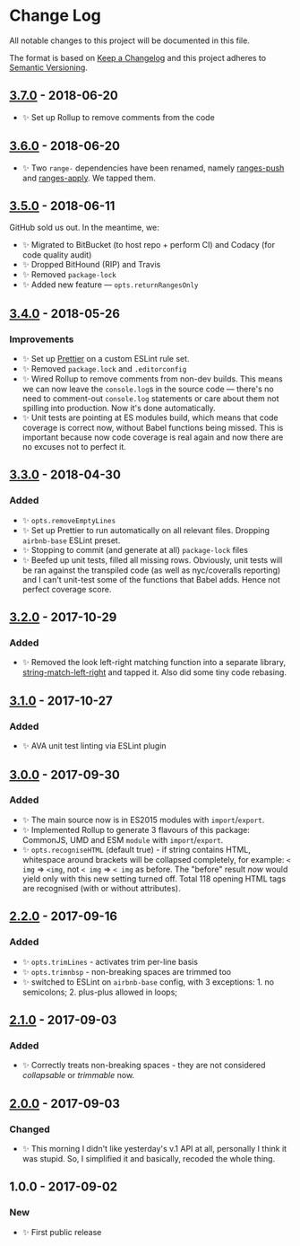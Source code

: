 # Change Log

All notable changes to this project will be documented in this file.

The format is based on [Keep a Changelog](http://keepachangelog.com/)
and this project adheres to [Semantic Versioning](http://semver.org/).

## [3.7.0] - 2018-06-20

- ✨ Set up Rollup to remove comments from the code

## [3.6.0] - 2018-06-20

- ✨ Two `range-` dependencies have been renamed, namely [ranges-push](https://www.npmjs.com/package/ranges-push) and [ranges-apply](https://www.npmjs.com/package/ranges-apply). We tapped them.

## [3.5.0] - 2018-06-11

GitHub sold us out. In the meantime, we:

- ✨ Migrated to BitBucket (to host repo + perform CI) and Codacy (for code quality audit)
- ✨ Dropped BitHound (RIP) and Travis
- ✨ Removed `package-lock`
- ✨ Added new feature — `opts.returnRangesOnly`

## [3.4.0] - 2018-05-26

### Improvements

- ✨ Set up [Prettier](https://prettier.io) on a custom ESLint rule set.
- ✨ Removed `package.lock` and `.editorconfig`
- ✨ Wired Rollup to remove comments from non-dev builds. This means we can now leave the `console.log`s in the source code — there's no need to comment-out `console.log` statements or care about them not spilling into production. Now it's done automatically.
- ✨ Unit tests are pointing at ES modules build, which means that code coverage is correct now, without Babel functions being missed. This is important because now code coverage is real again and now there are no excuses not to perfect it.

## [3.3.0] - 2018-04-30

### Added

- ✨ `opts.removeEmptyLines`
- ✨ Set up Prettier to run automatically on all relevant files. Dropping `airbnb-base` ESLint preset.
- ✨ Stopping to commit (and generate at all) `package-lock` files
- ✨ Beefed up unit tests, filled all missing rows. Obviously, unit tests will be ran against the transpiled code (as well as nyc/coveralls reporting) and I can't unit-test some of the functions that Babel adds. Hence not perfect coverage score.

## [3.2.0] - 2017-10-29

### Added

- ✨ Removed the look left-right matching function into a separate library, [string-match-left-right](https://github.com/codsen/string-match-left-right) and tapped it. Also did some tiny code rebasing.

## [3.1.0] - 2017-10-27

### Added

- ✨ AVA unit test linting via ESLint plugin

## [3.0.0] - 2017-09-30

### Added

- ✨ The main source now is in ES2015 modules with `import`/`export`.
- ✨ Implemented Rollup to generate 3 flavours of this package: CommonJS, UMD and ESM `module` with `import`/`export`.
- ✨ `opts.recogniseHTML` (default true) - if string contains HTML, whitespace around brackets will be collapsed completely, for example: `< img` => `<img`, not `< img` => `< img` as before. The "before" result _now_ would yield only with this new setting turned off. Total 118 opening HTML tags are recognised (with or without attributes).

## [2.2.0] - 2017-09-16

### Added

- ✨ `opts.trimLines` - activates trim per-line basis
- ✨ `opts.trimnbsp` - non-breaking spaces are trimmed too
- ✨ switched to ESLint on `airbnb-base` config, with 3 exceptions: 1. no semicolons; 2. plus-plus allowed in loops;

## [2.1.0] - 2017-09-03

### Added

- ✨ Correctly treats non-breaking spaces - they are not considered _collapsable_ or _trimmable_ now.

## [2.0.0] - 2017-09-03

### Changed

- ✨ This morning I didn't like yesterday's v.1 API at all, personally I think it was stupid. So, I simplified it and basically, recoded the whole thing.

## 1.0.0 - 2017-09-02

### New

- ✨ First public release

[2.0.0]: https://bitbucket.org/codsen/string-collapse-white-space/branches/compare/v2.0.0%0Dv1.0.2#diff
[2.1.0]: https://bitbucket.org/codsen/string-collapse-white-space/branches/compare/v2.1.0%0Dv2.0.0#diff
[2.2.0]: https://bitbucket.org/codsen/string-collapse-white-space/branches/compare/v2.2.0%0Dv2.1.0#diff
[3.0.0]: https://bitbucket.org/codsen/string-collapse-white-space/branches/compare/v3.0.0%0Dv2.2.4#diff
[3.1.0]: https://bitbucket.org/codsen/string-collapse-white-space/branches/compare/v3.1.0%0Dv3.0.10#diff
[3.2.0]: https://bitbucket.org/codsen/string-collapse-white-space/branches/compare/v3.2.0%0Dv3.1.1#diff
[3.3.0]: https://bitbucket.org/codsen/string-collapse-white-space/branches/compare/v3.3.0%0Dv3.2.8#diff
[3.4.0]: https://bitbucket.org/codsen/string-collapse-white-space/branches/compare/v3.4.0%0Dv3.3.2#diff
[3.5.0]: https://bitbucket.org/codsen/string-collapse-white-space/branches/compare/v3.5.0%0Dv3.4.0#diff
[3.6.0]: https://bitbucket.org/codsen/string-collapse-white-space/branches/compare/v3.6.0%0Dv3.5.0#diff
[3.7.0]: https://bitbucket.org/codsen/string-collapse-white-space/branches/compare/v3.7.0%0Dv3.6.1#diff
